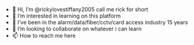 - 👋 Hi, I’m @rickylovestiffany2005 call me rick for short 
- 👀 I’m interested in learning on this platform
- 🌱 I’ve been in the alarm/data/fiber/cctv/card access industry 15 years
- 💞️ I’m looking to collaborate on whatever i can learn 
- 📫 How to reach me here 

<!---
rickylovestiffany2005/rickylovestiffany2005 is a ✨ special ✨ repository because its `README.md` (this file) appears on your GitHub profile.
You can click the Preview link to take a look at your changes.
--->
